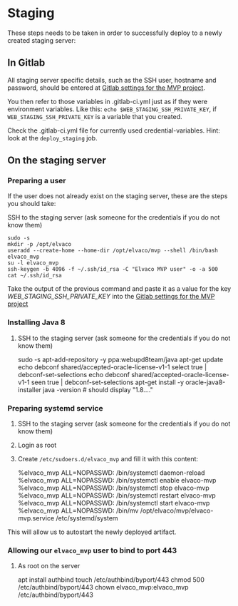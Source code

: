 # Staging

These steps needs to be taken in order to successfully deploy to a newly created staging server:

## In Gitlab

All staging server specific details, such as the SSH user, hostname and password, should be entered at [Gitlab settings for the MVP project](http://gitlab.elvaco.local/elvaco/mvp/settings/ci_cd).

You then refer to those variables in .gitlab-ci.yml just as if they were environment variables. Like this: `echo $WEB_STAGING_SSH_PRIVATE_KEY`, if `WEB_STAGING_SSH_PRIVATE_KEY` is a variable that you created.

Check the .gitlab-ci.yml file for currently used credential-variables. Hint: look at the `deploy_staging` job.

## On the staging server

### Preparing a user

If the user does not already exist on the staging server, these are the steps you should take:

SSH to the staging server (ask someone for the credentials if you do not know them)

    sudo -s
    mkdir -p /opt/elvaco
    useradd --create-home --home-dir /opt/elvaco/mvp --shell /bin/bash elvaco_mvp
    su -l elvaco_mvp
    ssh-keygen -b 4096 -f ~/.ssh/id_rsa -C "Elvaco MVP user" -o -a 500
    cat ~/.ssh/id_rsa

Take the output of the previous command and paste it as a value for the key *WEB_STAGING_SSH_PRIVATE_KEY* into the [Gitlab settings for the MVP project](http://gitlab.elvaco.local/elvaco/mvp/settings/ci_cd)

### Installing Java 8

1. SSH to the staging server (ask someone for the credentials if you do not know them)

    sudo -s
    apt-add-repository -y ppa:webupd8team/java
    apt-get update
    echo debconf shared/accepted-oracle-license-v1-1 select true | debconf-set-selections
    echo debconf shared/accepted-oracle-license-v1-1 seen true | debconf-set-selections
    apt-get install -y oracle-java8-installer
    java -version # should display "1.8...."

### Preparing systemd service

1. SSH to the staging server (ask someone for the credentials if you do not know them)
1. Login as root
1. Create `/etc/sudoers.d/elvaco_mvp` and fill it with this content:

    %elvaco_mvp ALL=NOPASSWD: /bin/systemctl daemon-reload
    %elvaco_mvp ALL=NOPASSWD: /bin/systemctl enable elvaco-mvp
    %elvaco_mvp ALL=NOPASSWD: /bin/systemctl stop elvaco-mvp
    %elvaco_mvp ALL=NOPASSWD: /bin/systemctl restart elvaco-mvp
    %elvaco_mvp ALL=NOPASSWD: /bin/systemctl start elvaco-mvp
    %elvaco_mvp ALL=NOPASSWD: /bin/mv /opt/elvaco/mvp/elvaco-mvp.service /etc/systemd/system

This will allow us to autostart the newly deployed artifact.

### Allowing our `elvaco_mvp` user to bind to port 443

1. As root on the server

    apt install authbind
    touch /etc/authbind/byport/443
    chmod 500 /etc/authbind/byport/443
    chown elvaco_mvp:elvaco_mvp /etc/authbind/byport/443
